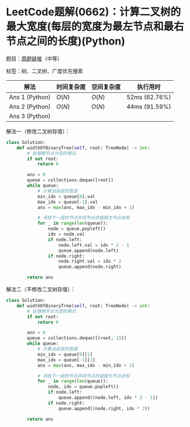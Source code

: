 # LeetCode题解(0662)：计算二叉树的最大宽度(每层的宽度为最左节点和最右节点之间的长度)(Python)

题目：[原题链接](https://leetcode-cn.com/problems/maximum-width-of-binary-tree/)（中等）

标签：树、二叉树、广度优先搜索

| 解法           | 时间复杂度 | 空间复杂度 | 执行用时      |
| -------------- | ---------- | ---------- | ------------- |
| Ans 1 (Python) | $O(N)$     | $O(N)$     | 52ms (62.76%) |
| Ans 2 (Python) | $O(N)$     | $O(N)$     | 44ms (91.59%) |
| Ans 3 (Python) |            |            |               |

解法一（修改二叉树存值）：

```python
class Solution:
    def widthOfBinaryTree(self, root: TreeNode) -> int:
        # 处理根节点为空的情况
        if not root:
            return 0

        ans = 0
        queue = collections.deque([root])
        while queue:
            # 计算当前层的宽度
            min_idx = queue[0].val
            max_idx = queue[-1].val
            ans = max(ans, max_idx - min_idx + 1)

            # 寻找下一层的节点并将节点的值赋为节点坐标
            for _ in range(len(queue)):
                node = queue.popleft()
                idx = node.val
                if node.left:
                    node.left.val = idx * 2 - 1
                    queue.append(node.left)
                if node.right:
                    node.right.val = idx * 2
                    queue.append(node.right)

        return ans
```

解法二（不修改二叉树存值）：

```python
class Solution:
    def widthOfBinaryTree(self, root: TreeNode) -> int:
        # 处理根节点为空的情况
        if not root:
            return 0

        ans = 0
        queue = collections.deque([(root, 1)])
        while queue:
            # 计算当前层的宽度
            min_idx = queue[0][1]
            max_idx = queue[-1][1]
            ans = max(ans, max_idx - min_idx + 1)

            # 寻找下一层的节点并将节点的值赋为节点坐标
            for _ in range(len(queue)):
                node, idx = queue.popleft()
                if node.left:
                    queue.append((node.left, idx * 2 - 1))
                if node.right:
                    queue.append((node.right, idx * 2))

        return ans
```